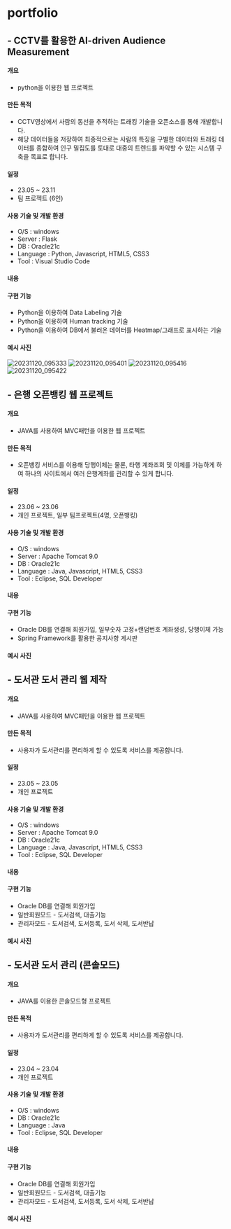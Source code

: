 # portfolio


## - CCTV를 활용한 AI-driven Audience Measurement
#### 개요
- python을 이용한 웹 프로젝트

#### 만든 목적
- CCTV영상에서 사람의 동선을 추적하는 트래킹 기술을 오픈소스를 통해 개발합니다.
- 해당 데이터들을 저장하여 최종적으로는 사람의 특징을 구별한 데이터와 트래킹 데이터를 종합하여
  인구 밀집도를 토대로 대중의 트렌드를 파악할 수 있는 시스템 구축을 목표로 합니다.

#### 일정
- 23.05 ~ 23.11
- 팀 프로젝트 (6인)
   
#### 사용 기술 및 개발 환경
- O/S : windows
- Server : Flask
- DB : Oracle21c
- Language : Python, Javascript, HTML5, CSS3
- Tool : Visual Studio Code

#### 내용
#### 구현 기능
- Python을 이용하여 Data Labeling 기술
- Python을 이용하여 Human tracking 기술
- Python을 이용하여 DB에서 불러온 데이터를 Heatmap/그래프로 표시하는 기술

#### 예시 사진
![20231120_095333](https://github.com/Jiyeon0504/portfolio/assets/126840588/5132ceb1-4be1-4726-ad6e-2c748947316d)
![20231120_095401](https://github.com/Jiyeon0504/portfolio/assets/126840588/02633889-3808-4a52-918b-84f773e11af3)
![20231120_095416](https://github.com/Jiyeon0504/portfolio/assets/126840588/5b4661c5-774e-4696-b82d-8ddb69caae7b)
![20231120_095422](https://github.com/Jiyeon0504/portfolio/assets/126840588/9f0d603a-4c0e-45c9-9ebf-66e463780605)



## - 은행 오픈뱅킹 웹 프로젝트
#### 개요
- JAVA를 사용하여 MVC패턴을 이용한 웹 프로젝트

#### 만든 목적
- 오픈뱅킹 서비스를 이용해 당행이체는 물론, 타행 계좌조회 및 이체를 가능하게 하여 하나의 사이트에서 
  여러 은행계좌를 관리할 수 있게 합니다.

#### 일정
- 23.06 ~ 23.06
- 개인 프로젝트, 일부 팀프로젝트(4명, 오픈뱅킹)
   
#### 사용 기술 및 개발 환경
- O/S : windows
- Server : Apache Tomcat 9.0
- DB : Oracle21c
- Language : Java, Javascript, HTML5, CSS3
- Tool : Eclipse, SQL Developer

#### 내용
#### 구현 기능
- Oracle DB를 연결해 회원가입, 일부숫자 고정+랜덤번호 계좌생성, 당행이체 가능
- Spring Framework를 활용한 공지사항 게시판

#### 예시 사진



## - 도서관 도서 관리 웹 제작 
#### 개요
- JAVA를 사용하여 MVC패턴을 이용한 웹 프로젝트

#### 만든 목적
- 사용자가 도서관리를 편리하게 할 수 있도록 서비스를 제공합니다.

#### 일정
- 23.05 ~ 23.05
- 개인 프로젝트
   
#### 사용 기술 및 개발 환경
- O/S : windows
- Server : Apache Tomcat 9.0
- DB : Oracle21c
- Language : Java, Javascript, HTML5, CSS3
- Tool : Eclipse, SQL Developer

#### 내용
#### 구현 기능
- Oracle DB를 연결해 회원가입
- 일반회원모드 - 도서검색, 대출기능
- 관리자모드 - 도서검색, 도서등록, 도서 삭제, 도서반납

#### 예시 사진




## - 도서관 도서 관리 (콘솔모드)
#### 개요
- JAVA를 이용한 콘솔모드형 프로젝트

#### 만든 목적
- 사용자가 도서관리를 편리하게 할 수 있도록 서비스를 제공합니다.

#### 일정
- 23.04 ~ 23.04
- 개인 프로젝트
   
#### 사용 기술 및 개발 환경
- O/S : windows
- DB : Oracle21c
- Language : Java
- Tool : Eclipse, SQL Developer

#### 내용
#### 구현 기능
- Oracle DB를 연결해 회원가입
- 일반회원모드 - 도서검색, 대출기능
- 관리자모드 - 도서검색, 도서등록, 도서 삭제, 도서반납

#### 예시 사진

